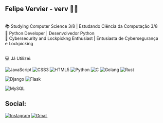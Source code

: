 ## Felipe Vervier - verv 👋🏻
 <br>
📚 Studying Computer Science 3/8 | Estudando Ciência da Computação 3/8 <br>
🐍 Python Developer | Desenvolvedor Python <br>
🔐 Cybersecurity and Lockpickng Enthusiast | Entusiasta de Cybersegurança e Lockpicking <br>

<br>

💻 Já Utilizei: <br>

![JavaScript](https://img.shields.io/badge/javascript-%23323330.svg?style=for-the-badge&logo=javascript&logoColor=%23F7DF1E)
![CSS3](https://img.shields.io/badge/css3-%231572B6.svg?style=for-the-badge&logo=css3&logoColor=white)
![HTML5](https://img.shields.io/badge/html5-%23E34F26.svg?style=for-the-badge&logo=html5&logoColor=white)
![Python](https://img.shields.io/badge/python-3670A0?style=for-the-badge&logo=python&logoColor=ffdd54)
![C](https://img.shields.io/badge/C-00599C?style=for-the-badge&logo=c&logoColor=white)
![Golang](https://img.shields.io/badge/Go-00ADD8?style=for-the-badge&logo=go&logoColor=white)
![Rust](https://img.shields.io/badge/rust-%23000000.svg?style=for-the-badge&logo=rust&logoColor=white)

![Django](https://img.shields.io/badge/django-%23092E20.svg?style=for-the-badge&logo=django&logoColor=white)
![Flask](https://img.shields.io/badge/flask-%23000.svg?style=for-the-badge&logo=flask&logoColor=white)

![MySQL](https://img.shields.io/badge/MySQL-00000F?style=for-the-badge&logo=mysql&logoColor=white)

## Social:
[![Instagram](https://img.shields.io/badge/-Instagram-%23E4405F?style=for-the-badge&logo=instagram&logoColor=white)](https://www.instagram.com/felipe_vervier/)
[![Gmail](https://img.shields.io/badge/Gmail-333333?style=for-the-badge&logo=gmail&logoColor=red)](mailto:felipevervier@gmail.com)
